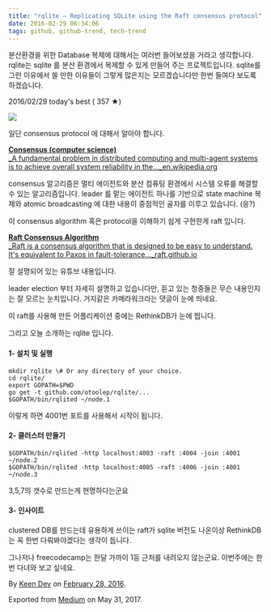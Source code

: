 ```yaml
---
title: "rqlite — Replicating SQLite using the Raft consensus protocol"
date: 2016-02-29 06:34:06
tags: github, github-trend, tech-trend 
---
```



분산환경을 위한 Database 복제에 대해서는 여러번 들어보셨을 거라고 생각합니다. rqlite는 sqlite 를 분산 환경에서 복제할 수 있게 만들어 주는 프로젝트입니다. sqlite를 그런 이유에서 쓸 만한 이유들이 그렇게 많은지는 모르겠습니다만 한번 들여다 보도록 하겠습니다.

2016/02/29 today's best ( 357 ★)

![][image0]

일단 consensus protocol 에 대해서 알아야 합니다.

[**Consensus (computer science)**  
_A fundamental problem in distributed computing and multi-agent systems is to achieve overall system reliability in the..._en.wikipedia.org][anchor0][][anchor1]

consensus 알고리즘은 멀티 에이전트와 분산 컴퓨팅 환경에서 시스템 오류를 해결할 수 있는 알고리즘입니다. leader 를 맡는 에이전트 하나를 기반으로 state machine 복제와 atomic broadcasting 에 대한 내용이 중점적인 골자를 이루고 있습니다. (응?)

이 consensus algorithm 혹은 protocol을 이해하기 쉽게 구현한게 raft 입니다.

[**Raft Consensus Algorithm**  
_Raft is a consensus algorithm that is designed to be easy to understand. It's equivalent to Paxos in fault-tolerance..._raft.github.io][anchor2][][anchor3]

잘 설명되어 있는 유튜브 내용입니다.

leader election 부터 자세히 설명하고 있습니다만, 듣고 있는 청중들은 무슨 내용인지는 잘 모르는 눈치입니다. 거지같은 카메라워크라는 댓글이 눈에 띄네요.

이 raft를 사용해 만든 어플리케이션 중에는 RethinkDB가 눈에 띕니다.

그리고 오늘 소개하는 rqlite 입니다.

#### 1- 설치 및 실행
    
    mkdir rqlite \# Or any directory of your choice.  
    cd rqlite/  
    export GOPATH=$PWD  
    go get -t github.com/otoolep/rqlite/...  
    $GOPATH/bin/rqlited ~/node.1

이렇게 하면 4001번 포트를 사용해서 시작이 됩니다.

#### 2- 클러스터 만들기
    
    $GOPATH/bin/rqlited -http localhost:4003 -raft :4004 -join :4001 ~/node.2  
    $GOPATH/bin/rqlited -http localhost:4005 -raft :4006 -join :4001 ~/node.3

3,5,7의 갯수로 만드는게 현명하다는군요

#### 3- 인사이트

clustered DB를 만드는데 유용하게 쓰이는 raft가 sqlite 버전도 나온이상 RethinkDB는 꼭 한번 다뤄봐야겠다는 생각이 듭니다.

그나저나 freecodecamp는 한달 가까이 1등 근처를 내려오지 않는군요. 이번주에는 한번 다녀와 보고 싶네요.

By [Keen Dev][anchor4] on [February 28, 2016][anchor5].

Exported from [Medium][anchor6] on May 31, 2017\.


[anchor0]: https://en.wikipedia.org/wiki/Consensus_%28computer_science%29 "https://en.wikipedia.org/wiki/Consensus_(computer_science)"
[anchor1]: https://en.wikipedia.org/wiki/Consensus_%28computer_science%29
[anchor2]: https://raft.github.io/ "https://raft.github.io/"
[anchor3]: https://raft.github.io/
[anchor4]: https://medium.com/@keendev
[anchor5]: https://medium.com/p/288767738bf8
[anchor6]: https://medium.com


[image0]: /images/1*uvCAYCFZhR9XXGVNGWa3QQ.pn